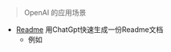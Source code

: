 > OpenAI 的应用场景


* [Readme](https://readme.rustc.cloud/)  用ChatGpt快速生成一份Readme文档
  * 例如 [](../学习管理/005Matlab学习规划.md)
